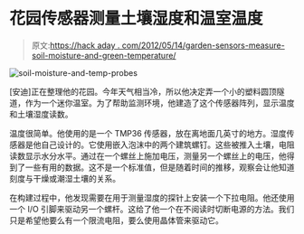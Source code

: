 # 花园传感器测量土壤湿度和温室温度

> 原文:[https://hack aday . com/2012/05/14/garden-sensors-measure-soil-moisture-and-green-temperature/](https://hackaday.com/2012/05/14/garden-sensors-measure-soil-moisture-and-greenhouse-temperature/)

![](../Images/807e83b117c7fb5b91a4e8fc8ba640c8.png "soil-moisture-and-temp-probes")

[安迪]正在整理他的花园。今年天气相当冷，所以他决定弄一个小的塑料圆顶隧道，作为一个迷你温室。为了帮助监测环境，他建造了这个传感器阵列，显示温度和土壤湿度读数。

温度很简单。他使用的是一个 TMP36 传感器，放在离地面几英寸的地方。湿度传感器是他自己设计的。它使用嵌入泡沫中的两个建筑螺钉。这些被推入土壤，电阻读数显示水分水平。通过在一个螺丝上施加电压，测量另一个螺丝上的电压，他得到了一些有用的数据。这不是一个标准值，但是随着时间的推移，观察会让他知道刻度与干燥或潮湿土壤的关系。

在构建过程中，他发现需要在用于测量湿度的探针上安装一个下拉电阻。他还使用一个 I/O 引脚来驱动另一个螺杆。这给了他一个在不阅读时切断电源的方法。我们只是希望他要么有一个限流电阻，要么使用晶体管来驱动它。